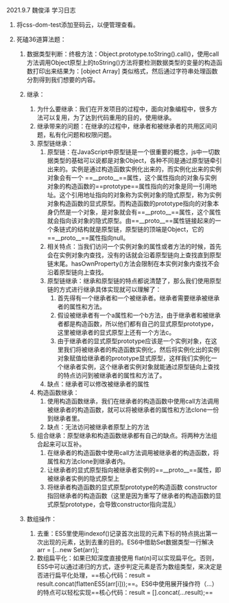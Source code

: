 2021.9.7 魏俊泽 学习日志

1. 将css-dom-test添加至码云，以便管理查看。

2. 死磕36道算法题：

   1. 数据类型判断：终极方法：Object.prototype.toString().call()，使用call方法调用Object原型上的toString()方法将要检测数据类型的变量的构造函数打印出来结果为：[object Array] 类似格式，然后通过字符串处理函数分割得到我们想要的内容。

   2. 继承：

      1. 为什么要继承：我们在开发项目的过程中，面向对象编程中，很多方法可以复用，为了达到代码重用的目的，使用继承。
      2. 继承带来的问题：在继承的过程中，继承者和被继承者的共用区间问题，私有化问题和权限问题。
      3. 原型链继承：
         1. 原型链：在JavaScript中原型链是一个很重要的概念，js中一切数据类型的基础可以说都是对象Object，各种不同是通过原型链牵引出来的。实例是通过构造函数实例化出来的，而实例化出来的实例对象会有一个 ==__proto\_\_==属性，这个属性指向的对象与实例对象的构造函数的==prototype==属性指向的对象是同一引用地址。这个引用地址指向的对象称为实例对象的隐式原型，称为实例对象构造函数的显式原型。而构造函数的prototype指向的对象本身仍然是一个对象，是对象就会有==__proto\_\_==属性，这个属性就会指向该对象的隐式原型。由==__proto\_\_==属性链接起来的一个条链式的结构就是原型链，原型链的顶端是Object，它的==__proto\_\_==属性指向null。
         2. 相关特点：当我们访问一个实例对象的属性或者方法的时候，首先会在实例对象内查找，没有的话就会沿着原型链向上查找直到原型链末尾。hasOwnProperty()方法会限制在本实例对象内查找不会沿着原型链向上查找。
         3. 原型链继承：继承和原型链的特点都说清楚了，那么我们使用原型链的方式进行继承具体实现就可以理解了：
            1. 首先得有一个继承者和一个被继承者。继承者需要继承被继承者的属性和方法。
            2. 假设被继承者有一个a属性和一个b方法，由于继承者和被继承者都是构造函数，所以他们都有自己的显式原型prototype，这里被继承者的显式原型上还有一个方法c。
            3. 由于继承者的显式原型prototype应该是一个实例对象，在这里我们将被继承者的构造函数实例化，然后将实例化出的实例对象赋值给继承者的prototype显式原型，这样我们实例化一个继承者实例，这个继承者实例对象就能通过原型链向上查找的特点访问到被继承者的属性和方法了。
         4. 缺点：继承者可以修改被继承者的属性
      4. 构造函数继承：
         1. 使用构造函数继承，我们在继承者的构造函数中使用call方法调用被继承者的构造函数，就可以将被继承者的属性和方法clone一份到继承者里。
         2. 缺点：无法访问被继承者原型上的方法
      5. 组合继承：原型继承和构造函数继承都有自己的缺点。将两种方法组合起来可以互补。
         1. 在继承者的构造函数中使用call方法调用被继承者的构造函数，将属性和方法clone到继承者内。
         2. 让继承者的显式原型指向被继承者实例的==__proto\_\_==属性，即被继承者实例的隐式原型上
         3. 将继承者构造函数的显式原型prototype的构造函数 constructor指回继承者的构造函数（这里是因为重写了继承者的构造函数的显式原型prototype，会导致constructor指向混乱）

   3. 数组操作：

      1. 去重：ES5里使用indexof()记录首次出现的元素下标的特点挑出第一次出现的元素，达到去重的目的。ES6中借助Set数据类型一行解决 arr = [...new Set(arr)];
      2. 数组扁平化：如果已知深度直接使用 flat(n)可以实现扁平化。否则，ES5中可以通过递归的方式，逐步判定元素是否为数组类型，来决定是否进行扁平化处理，==核心代码：result = result.concat(flattenES5(arr[i]));==。ES6中使用展开操作符（...）的特点可以轻松实现==核心代码：result = [].concat(...result);==

      

